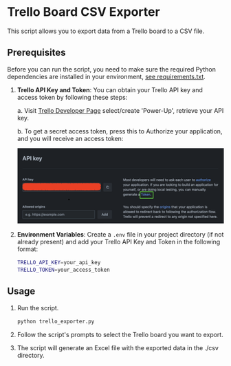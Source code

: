 # Trello Board CSV Exporter

This script allows you to export data from a Trello board to a CSV file.

## Prerequisites

Before you can run the script, you need to make sure the required Python dependencies are installed in your environment, [see requirements.txt](/requirements.txt).

1. **Trello API Key and Token**: You can obtain your Trello API key and access token by following these steps:

   a. Visit [Trello Developer Page](https://trello.com/power-ups/admin/) select/create 'Power-Up', retrieve your API key.

   b. To get a secret access token, press this to Authorize your application, and you will receive an access token:

   ![Local Image](./images/img.png)

2. **Environment Variables**: Create a `.env` file in your project directory (if not already present) and add your Trello API Key and Token in the following format:
   ```bash
   TRELLO_API_KEY=your_api_key
   TRELLO_TOKEN=your_access_token
   ```

## Usage

1. Run the script.

   ```bash
   python trello_exporter.py
   ```

2. Follow the script's prompts to select the Trello board you want to export.

3. The script will generate an Excel file with the exported data in the ./csv directory.
